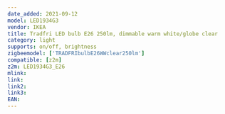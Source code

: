 ```yaml
---
date_added: 2021-09-12
model: LED1934G3
vendor: IKEA
title: Tradfri LED bulb E26 250lm, dimmable warm white/globe clear
category: light
supports: on/off, brightness
zigbeemodel: ['TRADFRIbulbE26WWclear250lm']
compatible: [z2m]
z2m: LED1934G3_E26
mlink: 
link: 
link2: 
link3: 
EAN: 
---
```

